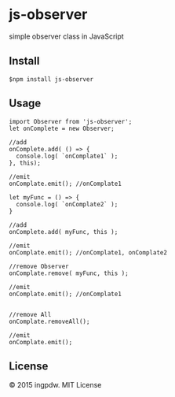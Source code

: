 # js-observer

simple observer class in JavaScript


## Install

```
$npm install js-observer
```

## Usage

```
import Observer from 'js-observer';
let onComplete = new Observer;

//add
onComplete.add( () => {
  console.log( `onComplate1` );
}, this);

//emit
onComplate.emit(); //onComplate1

let myFunc = () => {
  console.log( `onComplate2` );
}

//add
onComplete.add( myFunc, this );

//emit
onComplate.emit(); //onComplate1, onComplate2

//remove Observer
onComplate.remove( myFunc, this );

//emit
onComplate.emit(); //onComplate1


//remove All
onComplate.removeAll();

//emit
onComplate.emit();
```

## License
© 2015 ingpdw. MIT License
